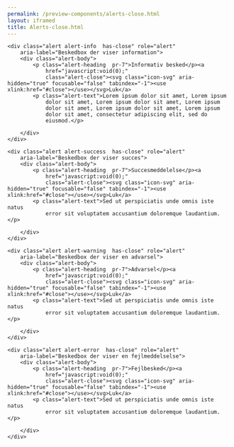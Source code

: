 ```yaml
--- 
permalink: /preview-components/alerts-close.html
layout: iframed 
title: Alerts-close.html
---
```

<div class="container">

    <div class="alert alert-info  has-close" role="alert"
        aria-label="Beskedbox der viser information">
        <div class="alert-body">
            <p class="alert-heading  pr-7">Informativ besked</p><a
                href="javascript:void(0);"
                class="alert-close"><svg class="icon-svg" aria-hidden="true" focusable="false" tabindex="-1"><use xlink:href="#close"></use></svg>Luk</a>
            <p class="alert-text">Lorem ipsum dolor sit amet, Lorem ipsum
                dolor sit amet, Lorem ipsum dolor sit amet, Lorem ipsum
                dolor sit amet, Lorem ipsum dolor sit amet, Lorem ipsum
                dolor sit amet, consectetur adipiscing elit, sed do
                eiusmod.</p>

        </div>
    </div>

    <div class="alert alert-success  has-close" role="alert"
        aria-label="Beskedbox der viser succes">
        <div class="alert-body">
            <p class="alert-heading  pr-7">Succesmeddelelse</p><a
                href="javascript:void(0);"
                class="alert-close"><svg class="icon-svg" aria-hidden="true" focusable="false" tabindex="-1"><use xlink:href="#close"></use></svg>Luk</a>
            <p class="alert-text">Sed ut perspiciatis unde omnis iste natus
                error sit voluptatem accusantium doloremque laudantium.</p>

        </div>
    </div>

    <div class="alert alert-warning  has-close" role="alert"
        aria-label="Beskedbox der viser en advarsel">
        <div class="alert-body">
            <p class="alert-heading  pr-7">Advarsel</p><a
                href="javascript:void(0);"
                class="alert-close"><svg class="icon-svg" aria-hidden="true" focusable="false" tabindex="-1"><use xlink:href="#close"></use></svg>Luk</a>
            <p class="alert-text">Sed ut perspiciatis unde omnis iste natus
                error sit voluptatem accusantium doloremque laudantium.</p>

        </div>
    </div>

    <div class="alert alert-error  has-close" role="alert"
        aria-label="Beskedbox der viser en fejlmeddelselse">
        <div class="alert-body">
            <p class="alert-heading  pr-7">Fejlbesked</p><a
                href="javascript:void(0);"
                class="alert-close"><svg class="icon-svg" aria-hidden="true" focusable="false" tabindex="-1"><use xlink:href="#close"></use></svg>Luk</a>
            <p class="alert-text">Sed ut perspiciatis unde omnis iste natus
                error sit voluptatem accusantium doloremque laudantium.</p>

        </div>
    </div>

</div>